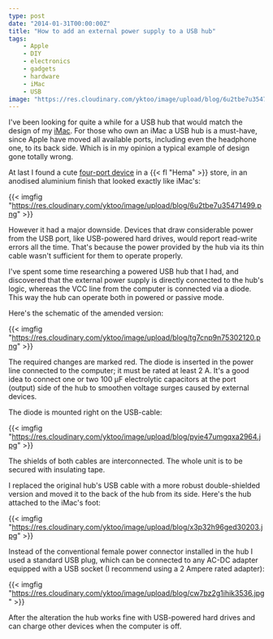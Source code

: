 ```yaml
---
type: post
date: "2014-01-31T00:00:00Z"
title: "How to add an external power supply to a USB hub"
tags:
    - Apple
    - DIY
    - electronics
    - gadgets
    - hardware
    - iMac
    - USB
image: "https://res.cloudinary.com/yktoo/image/upload/blog/6u2tbe7u35471499.png"
---
```


I've been looking for quite a while for a USB hub that would match the design of my [iMac](0120). For those who own an iMac a USB hub is a must-have, since Apple have moved all available ports, including even the headphone one, to its back side. Which is in my opinion a typical example of design gone totally wrong.

<!--more-->

At last I found a cute [four-port device](http://www.hema.nl/winkel/school-en-kantoor/media-en-computer/accessoires/usb-hub-20-(39609052)) in a {{< fl "Hema" >}} store, in an anodised aluminium finish that looked exactly like iMac's:

{{< imgfig "https://res.cloudinary.com/yktoo/image/upload/blog/6u2tbe7u35471499.png" >}}

However it had a major downside. Devices that draw considerable power from the USB port, like USB-powered hard drives, would report read-write errors all the time. That's because the power provided by the hub via its thin cable wasn't sufficient for them to operate properly.

I've spent some time researching a powered USB hub that I had, and discovered that the external power supply is directly connected to the hub's logic, whereas the VCC line from the computer is connected via a diode. This way the hub can operate both in powered or passive mode.

Here's the schematic of the amended version:

{{< imgfig "https://res.cloudinary.com/yktoo/image/upload/blog/tg7cnp9n75302120.png" >}}

The required changes are marked red. The diode is inserted in the power line connected to the computer; it must be rated at least 2 A. It's a good idea to connect one or two 100 µF electrolytic capacitors at the port (output) side of the hub to smoothen voltage surges caused by external devices.

The diode is mounted right on the USB-cable:

{{< imgfig "https://res.cloudinary.com/yktoo/image/upload/blog/pyie47umgqxa2964.jpg" >}}

The shields of both cables are interconnected. The whole unit is to be secured with insulating tape.

I replaced the original hub's USB cable with a more robust double-shielded version and moved it to the back of the hub from its side. Here's the hub attached to the iMac's foot:

{{< imgfig "https://res.cloudinary.com/yktoo/image/upload/blog/x3p32h96ged30203.jpg" >}}

Instead of the conventional female power connector installed in the hub I used a standard USB plug, which can be connected to any AC-DC adapter equipped with a USB socket (I recommend using a 2 Ampere rated adapter):

{{< imgfig "https://res.cloudinary.com/yktoo/image/upload/blog/cw7bz2g1ihik3536.jpg" >}}

After the alteration the hub works fine with USB-powered hard drives and can charge other devices when the computer is off.

